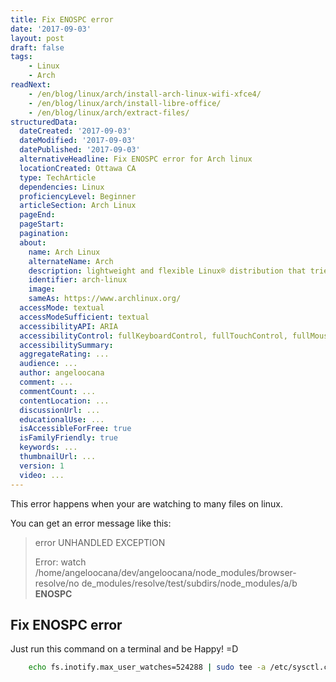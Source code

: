 ```yaml
---
title: Fix ENOSPC error
date: '2017-09-03'
layout: post
draft: false
tags:
    - Linux
    - Arch
readNext:
    - /en/blog/linux/arch/install-arch-linux-wifi-xfce4/
    - /en/blog/linux/arch/install-libre-office/
    - /en/blog/linux/arch/extract-files/
structuredData:
  dateCreated: '2017-09-03'
  dateModified: '2017-09-03'
  datePublished: '2017-09-03'
  alternativeHeadline: Fix ENOSPC error for Arch linux
  locationCreated: Ottawa CA
  type: TechArticle
  dependencies: Linux
  proficiencyLevel: Beginner
  articleSection: Arch Linux
  pageEnd:
  pageStart:
  pagination:
  about:
    name: Arch Linux
    alternateName: Arch
    description: lightweight and flexible Linux® distribution that tries to Keep It Simple.
    identifier: arch-linux
    image:
    sameAs: https://www.archlinux.org/
  accessMode: textual
  accessModeSufficient: textual
  accessibilityAPI: ARIA
  accessibilityControl: fullKeyboardControl, fullTouchControl, fullMouseControl
  accessibilitySummary:
  aggregateRating: ...
  audience: ...
  author: angeloocana
  comment: ...
  commentCount: ...
  contentLocation: ...  
  discussionUrl: ...
  educationalUse: ...
  isAccessibleForFree: true
  isFamilyFriendly: true
  keywords: ...  
  thumbnailUrl: ...
  version: 1
  video: ...
---
```


This error happens when your are watching to many files on linux.

You can get an error message like this:

> error UNHANDLED EXCEPTION
> 
> Error: watch /home/angeloocana/dev/angeloocana/node_modules/browser-resolve/no  de_modules/resolve/test/subdirs/node_modules/a/b **ENOSPC**


## Fix ENOSPC error

Just run this command on a terminal and be Happy! =D

```bash
    echo fs.inotify.max_user_watches=524288 | sudo tee -a /etc/sysctl.conf && sudo sysctl -p
```
